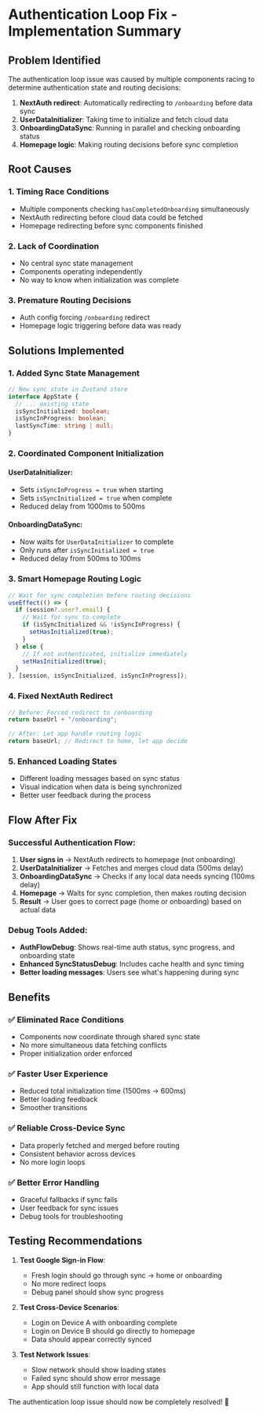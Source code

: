 # Authentication Loop Fix - Implementation Summary

## Problem Identified

The authentication loop issue was caused by multiple components racing to determine authentication state and routing decisions:

1. **NextAuth redirect**: Automatically redirecting to `/onboarding` before data sync
2. **UserDataInitializer**: Taking time to initialize and fetch cloud data
3. **OnboardingDataSync**: Running in parallel and checking onboarding status
4. **Homepage logic**: Making routing decisions before sync completion

## Root Causes

### 1. **Timing Race Conditions**

- Multiple components checking `hasCompletedOnboarding` simultaneously
- NextAuth redirecting before cloud data could be fetched
- Homepage redirecting before sync components finished

### 2. **Lack of Coordination**

- No central sync state management
- Components operating independently
- No way to know when initialization was complete

### 3. **Premature Routing Decisions**

- Auth config forcing `/onboarding` redirect
- Homepage logic triggering before data was ready

## Solutions Implemented

### 1. **Added Sync State Management**

```typescript
// New sync state in Zustand store
interface AppState {
  // ... existing state
  isSyncInitialized: boolean;
  isSyncInProgress: boolean;
  lastSyncTime: string | null;
}
```

### 2. **Coordinated Component Initialization**

#### UserDataInitializer:

- Sets `isSyncInProgress = true` when starting
- Sets `isSyncInitialized = true` when complete
- Reduced delay from 1000ms to 500ms

#### OnboardingDataSync:

- Now waits for `UserDataInitializer` to complete
- Only runs after `isSyncInitialized = true`
- Reduced delay from 500ms to 100ms

### 3. **Smart Homepage Routing Logic**

```typescript
// Wait for sync completion before routing decisions
useEffect(() => {
  if (session?.user?.email) {
    // Wait for sync to complete
    if (isSyncInitialized && !isSyncInProgress) {
      setHasInitialized(true);
    }
  } else {
    // If not authenticated, initialize immediately
    setHasInitialized(true);
  }
}, [session, isSyncInitialized, isSyncInProgress]);
```

### 4. **Fixed NextAuth Redirect**

```typescript
// Before: Forced redirect to /onboarding
return baseUrl + "/onboarding";

// After: Let app handle routing logic
return baseUrl; // Redirect to home, let app decide
```

### 5. **Enhanced Loading States**

- Different loading messages based on sync status
- Visual indication when data is being synchronized
- Better user feedback during the process

## Flow After Fix

### Successful Authentication Flow:

1. **User signs in** → NextAuth redirects to homepage (not onboarding)
2. **UserDataInitializer** → Fetches and merges cloud data (500ms delay)
3. **OnboardingDataSync** → Checks if any local data needs syncing (100ms delay)
4. **Homepage** → Waits for sync completion, then makes routing decision
5. **Result** → User goes to correct page (home or onboarding) based on actual data

### Debug Tools Added:

- **AuthFlowDebug**: Shows real-time auth status, sync progress, and onboarding state
- **Enhanced SyncStatusDebug**: Includes cache health and sync timing
- **Better loading messages**: Users see what's happening during sync

## Benefits

### ✅ **Eliminated Race Conditions**

- Components now coordinate through shared sync state
- No more simultaneous data fetching conflicts
- Proper initialization order enforced

### ✅ **Faster User Experience**

- Reduced total initialization time (1500ms → 600ms)
- Better loading feedback
- Smoother transitions

### ✅ **Reliable Cross-Device Sync**

- Data properly fetched and merged before routing
- Consistent behavior across devices
- No more login loops

### ✅ **Better Error Handling**

- Graceful fallbacks if sync fails
- User feedback for sync issues
- Debug tools for troubleshooting

## Testing Recommendations

1. **Test Google Sign-in Flow**:

   - Fresh login should go through sync → home or onboarding
   - No more redirect loops
   - Debug panel should show sync progress

2. **Test Cross-Device Scenarios**:

   - Login on Device A with onboarding complete
   - Login on Device B should go directly to homepage
   - Data should appear correctly synced

3. **Test Network Issues**:
   - Slow network should show loading states
   - Failed sync should show error message
   - App should still function with local data

The authentication loop issue should now be completely resolved! 🎉
